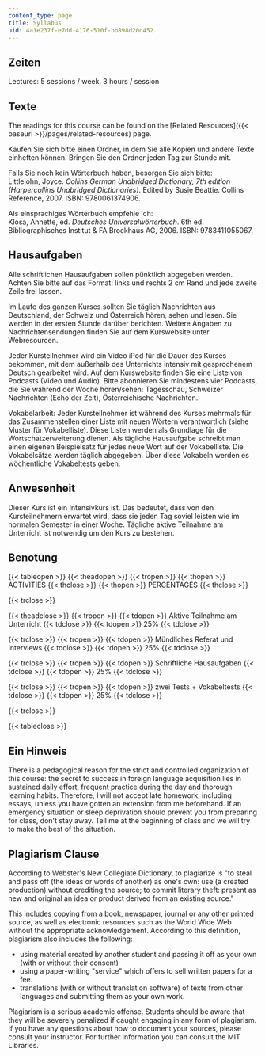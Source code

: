 ```yaml
---
content_type: page
title: Syllabus
uid: 4a1e237f-e7dd-4176-510f-bb898d20d452
---
```


Zeiten
------

Lectures: 5 sessions / week, 3 hours / session

Texte
-----

The readings for this course can be found on the [Related Resources]({{< baseurl >}}/pages/related-resources) page.

Kaufen Sie sich bitte einen Ordner, in dem Sie alle Kopien und andere Texte einheften können. Bringen Sie den Ordner jeden Tag zur Stunde mit.

Falls Sie noch kein Wörterbuch haben, besorgen Sie sich bitte:  
Littlejohn, Joyce. _Collins German Unabridged Dictionary, 7th edition (Harpercollins Unabridged Dictionaries)_. Edited by Susie Beattie. Collins Reference, 2007. ISBN: 9780061374906.

Als einsprachiges Wörterbuch empfehle ich:  
Klosa, Annette, ed. _Deutsches Universalwörterbuch_. 6th ed. Bibliographisches Institut & FA Brockhaus AG, 2006. ISBN: 9783411055067.

Hausaufgaben
------------

Alle schriftlichen Hausaufgaben sollen pünktlich abgegeben werden. Achten Sie bitte auf das Format: links und rechts 2 cm Rand und jede zweite Zeile frei lassen.

Im Laufe des ganzen Kurses sollten Sie täglich Nachrichten aus Deutschland, der Schweiz und Österreich hören, sehen und lesen. Sie werden in der ersten Stunde darüber berichten. Weitere Angaben zu Nachrichtensendungen finden Sie auf dem Kurswebsite unter Webresourcen.

Jeder Kursteilnehmer wird ein Video iPod für die Dauer des Kurses bekommen, mit dem außerhalb des Unterrichts intensiv mit gesprochenem Deutsch gearbeitet wird. Auf dem Kurswebsite finden Sie eine Liste von Podcasts (Video und Audio). Bitte abonnieren Sie mindestens vier Podcasts, die Sie während der Woche hören/sehen: Tagesschau, Schweizer Nachrichten (Echo der Zeit), Österreichische Nachrichten.

Vokabelarbeit: Jeder Kursteilnehmer ist während des Kurses mehrmals für das Zusammenstellen einer Liste mit neuen Wörtern verantwortlich (siehe Muster für Vokabelliste). Diese Listen werden als Grundlage für die Wortschatzerweiterung dienen. Als tägliche Hausaufgabe schreibt man einen eigenen Beispielsatz für jedes neue Wort auf der Vokabelliste. Die Vokabelsätze werden täglich abgegeben. Über diese Vokabeln werden es wöchentliche Vokabeltests geben.

Anwesenheit
-----------

Dieser Kurs ist ein Intensivkurs ist. Das bedeutet, dass von den Kursteilnehmern erwartet wird, dass sie jeden Tag soviel leisten wie im normalen Semester in einer Woche. Tägliche aktive Teilnahme am Unterricht ist notwendig um den Kurs zu bestehen.

Benotung
--------

{{< tableopen >}}
{{< theadopen >}}
{{< tropen >}}
{{< thopen >}}
ACTIVITIES
{{< thclose >}}
{{< thopen >}}
PERCENTAGES
{{< thclose >}}

{{< trclose >}}

{{< theadclose >}}
{{< tropen >}}
{{< tdopen >}}
Aktive Teilnahme am Unterricht
{{< tdclose >}}
{{< tdopen >}}
25%
{{< tdclose >}}

{{< trclose >}}
{{< tropen >}}
{{< tdopen >}}
Mündliches Referat und Interviews
{{< tdclose >}}
{{< tdopen >}}
25%
{{< tdclose >}}

{{< trclose >}}
{{< tropen >}}
{{< tdopen >}}
Schriftliche Hausaufgaben
{{< tdclose >}}
{{< tdopen >}}
25%
{{< tdclose >}}

{{< trclose >}}
{{< tropen >}}
{{< tdopen >}}
zwei Tests + Vokabeltests
{{< tdclose >}}
{{< tdopen >}}
25%
{{< tdclose >}}

{{< trclose >}}

{{< tableclose >}}

Ein Hinweis
-----------

There is a pedagogical reason for the strict and controlled organization of this course: the secret to success in foreign language acquisition lies in sustained daily effort, frequent practice during the day and thorough learning habits. Therefore, I will not accept late homework, including essays, unless you have gotten an extension from me beforehand. If an emergency situation or sleep deprivation should prevent you from preparing for class, don't stay away. Tell me at the beginning of class and we will try to make the best of the situation.

Plagiarism Clause
-----------------

According to Webster's New Collegiate Dictionary, to plagiarize is "to steal and pass off (the ideas or words of another) as one's own: use (a created production) without crediting the source; to commit literary theft: present as new and original an idea or product derived from an existing source."

This includes copying from a book, newspaper, journal or any other printed source, as well as electronic resources such as the World Wide Web without the appropriate acknowledgement. According to this definition, plagiarism also includes the following:

*   using material created by another student and passing it off as your own (with or without their consent)
*   using a paper-writing "service" which offers to sell written papers for a fee.
*   translations (with or without translation software) of texts from other languages and submitting them as your own work.

Plagiarism is a serious academic offense. Students should be aware that they will be severely penalized if caught engaging in any form of plagiarism. If you have any questions about how to document your sources, please consult your instructor. For further information you can consult the MIT Libraries.
